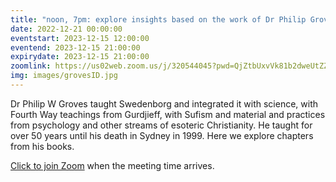 ```yaml
---
title: "noon, 7pm: explore insights based on the work of Dr Philip Groves"
date: 2022-12-21 00:00:00
eventstart: 2023-12-15 12:00:00
eventend: 2023-12-15 21:00:00
expirydate: 2023-12-15 21:00:00
zoomlink: https://us02web.zoom.us/j/320544045?pwd=QjZtbUxvVk81b2dweUtZZTE3ZE9IZz09
img: images/grovesID.jpg
---
```


Dr Philip W Groves taught Swedenborg and integrated it with science, with Fourth Way teachings from Gurdjieff, with Sufism and material and practices from psychology and other streams of esoteric Christianity. He taught for over 50 years until his death in Sydney in 1999. Here we explore chapters from his books.

[Click to join Zoom](https://us02web.zoom.us/j/320544045?pwd=QjZtbUxvVk81b2dweUtZZTE3ZE9IZz09) when the meeting time arrives.